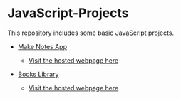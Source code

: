 # JavaScript-Projects
This repository includes some basic JavaScript projects.

- [Make Notes App](Make_Notes_App/)
    - [Visit the hosted webpage here](https://ankit-sr.github.io/JavaScript-Projects/Make_Notes_App/)
    
- [Books Library](Books_Library/)
    - [Visit the hosted webpage here](https://ankit-sr.github.io/JavaScript-Projects/Books_Library/)
    
